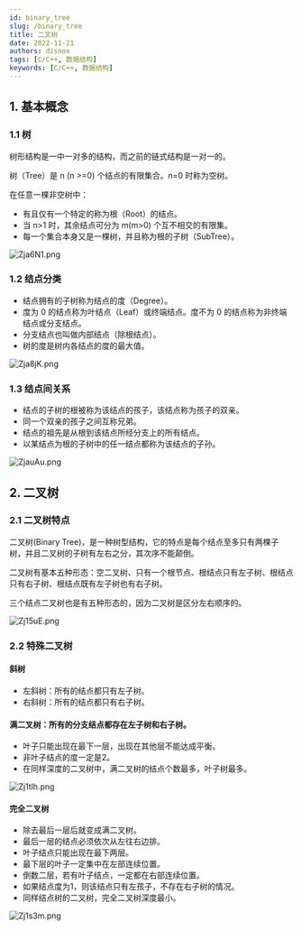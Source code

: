 ```yaml
---
id: binary_tree
slug: /binary_tree
title: 二叉树
date: 2022-11-21
authors: disnox
tags: [C/C++, 数据结构]
keywords: [C/C++, 数据结构]
---
```


<!-- truncate -->

## 1. 基本概念

### 1.1 树

树形结构是一中一对多的结构，而之前的链式结构是一对一的。

树（Tree）是 n (n >=0) 个结点的有限集合。n=0 时称为空树。

在任意一棵非空树中：

+ 有且仅有一个特定的称为根（Root）的结点。
+ 当 n>1 时，其余结点可分为 m(m>0) 个互不相交的有限集。
+ 每一个集合本身又是一棵树，并且称为根的子树（SubTree）。


![Zja6N1.png](https://www.helloimg.com/images/2022/11/21/Zja6N1.png)

### 1.2 结点分类

+ 结点拥有的子树称为结点的度（Degree）。
+ 度为 0 的结点称为叶结点（Leaf）或终端结点。度不为 0 的结点称为非终端结点或分支结点。
+ 分支结点也叫做内部结点（除根结点）。
+ 树的度是树内各结点的度的最大值。

![Zja8jK.png](https://www.helloimg.com/images/2022/11/21/Zja8jK.png)

### 1.3 结点间关系

+ 结点的子树的根被称为该结点的孩子，该结点称为孩子的双亲。
+ 同一个双亲的孩子之间互称兄弟。
+ 结点的祖先是从根到该结点所经分支上的所有结点。
+ 以某结点为根的子树中的任一结点都称为该结点的子孙。

![ZjauAu.png](https://www.helloimg.com/images/2022/11/21/ZjauAu.png)



## 2. 二叉树

### 2.1 二叉树特点

二叉树(Binary Tree)，是一种树型结构，它的特点是每个结点至多只有两棵子树，并且二叉树的子树有左右之分，其次序不能颠倒。

二叉树有基本五种形态：空二叉树、只有一个根节点、根结点只有左子树、根结点只有右子树、根结点既有左子树也有右子树。

三个结点二叉树也是有五种形态的，因为二叉树是区分左右顺序的。

![Zj15uE.png](https://www.helloimg.com/images/2022/11/21/Zj15uE.png)

### 2.2 特殊二叉树

#### 斜树

+ 左斜树：所有的结点都只有左子树。
+ 右斜树：所有的结点都只有右子树。

#### 满二叉树：所有的分支结点都存在左子树和右子树。

+ 叶子只能出现在最下一层，出现在其他层不能达成平衡。
+ 非叶子结点的度一定是2。
+ 在同样深度的二叉树中，满二叉树的结点个数最多，叶子树最多。

![Zj1tlh.png](https://www.helloimg.com/images/2022/11/21/Zj1tlh.png)

#### 完全二叉树

+ 除去最后一层后就变成满二叉树。
+ 最后一层的结点必须依次从左往右边排。
+ 叶子结点只能出现在最下两层。
+ 最下层的叶子一定集中在左部连续位置。
+ 倒数二层，若有叶子结点，一定都在右部连续位置。
+ 如果结点度为1，则该结点只有左孩子，不存在右子树的情况。
+ 同样结点树的二叉树，完全二叉树深度最小。

![Zj1s3m.png](https://www.helloimg.com/images/2022/11/21/Zj1s3m.png)



















